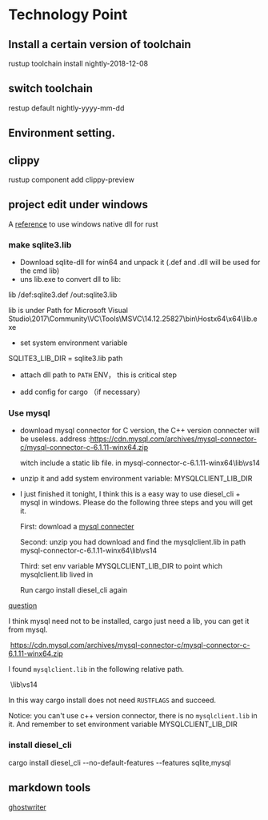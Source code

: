 # Technology Point

## Install a certain version of toolchain

rustup toolchain install nightly-2018-12-08

## switch toolchain

restup default nightly-yyyy-mm-dd

## Environment setting.

## clippy

rustup component add clippy-preview

## project edit under windows

A [reference](https://cmsd2.silvrback.com/rust-msvc) to use windows native dll for rust 

### make sqlite3.lib

+ Download sqlite-dll for win64 and unpack it (.def and .dll will be used for the cmd lib)
+ uns lib.exe to convert dll to lib:

lib /def:sqlite3.def /out:sqlite3.lib

lib is under Path for Microsoft Visual Studio\2017\Community\VC\Tools\MSVC\14.12.25827\bin\Hostx64\x64\lib.exe

+ set system environment variable

SQLITE3_LIB_DIR = sqlite3.lib path

+ attach dll path to `PATH` ENV， this is critical step

+ add config for cargo （if necessary）

### Use mysql

- download mysql connector for C version,  the C++ version connecter will be useless. address :https://cdn.mysql.com/archives/mysql-connector-c/mysql-connector-c-6.1.11-winx64.zip

  witch include a static lib file. in mysql-connector-c-6.1.11-winx64\lib\vs14

- unzip it and add system environment variable: MYSQLCLIENT_LIB_DIR

- I just finished it tonight, I think this is a easy way to use diesel_cli + mysql in windows. Please do the following three steps and you will get it.

  First: download a [mysql connecter](https://cdn.mysql.com/archives/mysql-connector-c/mysql-connector-c-6.1.11-winx64.zip)

  Second: unzip you had download and find the mysqlclient.lib in path mysql-connector-c-6.1.11-winx64\lib\vs14

  Third: set env variable MYSQLCLIENT_LIB_DIR to point which mysqlclient.lib lived in

  Run cargo install diesel_cli again

[question](https://stackoverflow.com/questions/54969208/how-to-link-mysql-client-installed-from-homebrew-with-diesel-cli)

I think mysql need not to be installed, cargo just need a lib, you can get it from mysql.

​    https://cdn.mysql.com/archives/mysql-connector-c/mysql-connector-c-6.1.11-winx64.zip

I found `mysqlclient.lib` in the following relative path.

​    \lib\vs14

In this way cargo install does not need `RUSTFLAGS` and succeed. 

Notice: you can't use c++ version connector,  there is no `mysqlclient.lib` in it.  And remember to set  environment variable MYSQLCLIENT_LIB_DIR

### install diesel_cli

cargo install diesel_cli --no-default-features --features sqlite,mysql



## markdown tools

[ghostwriter](https://github-production-release-asset-2e65be.s3.amazonaws.com/153566966/4ca08800-fc12-11e8-9dcd-05dbd0fd627d?X-Amz-Algorithm=AWS4-HMAC-SHA256&X-Amz-Credential=AKIAIWNJYAX4CSVEH53A%2F20190418%2Fus-east-1%2Fs3%2Faws4_request&X-Amz-Date=20190418T092952Z&X-Amz-Expires=300&X-Amz-Signature=f19ce5ab65a917d911512697b68708c0f09e683326108fabe603bb34ccde1dbe&X-Amz-SignedHeaders=host&actor_id=22697285&response-content-disposition=attachment%3B%20filename%3Dghostwriter_x64_installer.exe&response-content-type=application%2Foctet-stream)





